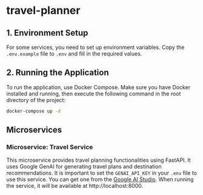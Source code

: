 # travel-planner

## 1. Environment Setup

For some services, you need to set up environment variables. Copy the `.env.example` file to `.env` and fill in the required values.

## 2. Running the Application
To run the application, use Docker Compose. Make sure you have Docker installed and running, then execute the following command in the root directory of the project:

```bash
docker-compose up -d
```

## Microservices

### Microservice: Travel Service

This microservice provides travel planning functionalities using FastAPI. It uses Google GenAI for generating travel plans and destination recommendations. It is important to set the `GENAI_API_KEY` in your `.env` file to use this service. You can get one from the [Google AI Studio](https://aistudio.google.com/u/1/apikey).
When running the service, it will be available at http://localhost:8000.